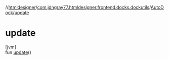 //[htmldesigner](../../../index.md)/[com.jdngray77.htmldesigner.frontend.docks.dockutils](../index.md)/[AutoDock](index.md)/[update](update.md)

# update

[jvm]\
fun [update](update.md)()
